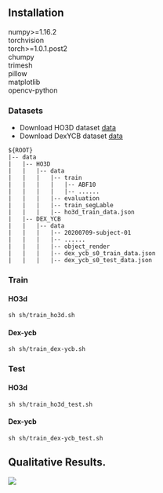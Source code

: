 ## Installation
numpy>=1.16.2 <br /> 
torchvision <br />
torch>=1.0.1.post2 <br />
chumpy <br />
trimesh <br />
pillow <br />
matplotlib <br />
opencv-python <br />

### Datasets  

* Download HO3D dataset [data](https://www.tugraz.at/institute/icg/research/team-lepetit/research-projects/hand-object-3d-pose-annotation/)
* Download DexYCB dataset [data](https://dex-ycb.github.io/)

```  
${ROOT}  
|-- data  
|   |-- HO3D
|   |   |-- data
|   |   |   |-- train
|   |   |   |   |-- ABF10
|   |   |   |   |-- ......
|   |   |   |-- evaluation
|   |   |   |-- train_segLable
|   |   |   |-- ho3d_train_data.json
|   |-- DEX_YCB
|   |   |-- data
|   |   |   |-- 20200709-subject-01
|   |   |   |-- ......
|   |   |   |-- object_render
|   |   |   |-- dex_ycb_s0_train_data.json
|   |   |   |-- dex_ycb_s0_test_data.json
```


### Train  
#### HO3d
```
sh sh/train_ho3d.sh
```
#### Dex-ycb
```
sh sh/train_dex-ycb.sh
```
### Test  
#### HO3d
```
sh sh/train_ho3d_test.sh
```
#### Dex-ycb
```
sh sh/train_dex-ycb_test.sh
``` 

## Qualitative Results.
![](assets/ex1.png)